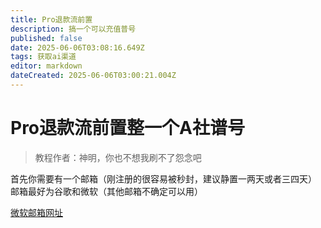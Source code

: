 ```yaml
---
title: Pro退款流前置
description: 搞一个可以充值普号
published: false
date: 2025-06-06T03:08:16.649Z
tags: 获取ai渠道
editor: markdown
dateCreated: 2025-06-06T03:00:21.004Z
---
```


# Pro退款流前置整一个A社谱号
> 教程作者：神明，你也不想我刷不了怨念吧

首先你需要有一个邮箱（刚注册的很容易被秒封，建议静置一两天或者三四天）
邮箱最好为谷歌和微软（其他邮箱不确定可以用）

[微软邮箱网址](/https://outlook.live.com)

